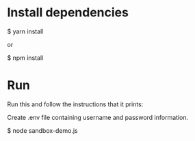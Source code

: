 # Install dependencies

$ yarn install

or

$ npm install




# Run

Run this and follow the instructions that it prints:

Create .env file containing username and password information. 

$ node sandbox-demo.js
